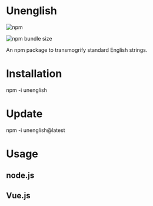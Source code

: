 # Unenglish

![npm](https://img.shields.io/npm/v/unenglish)

![npm bundle size](https://img.shields.io/bundlephobia/min/unenglish)

An npm package to transmogrify standard English strings.

# Installation

  npm -i unenglish

# Update

  npm -i unenglish@latest

# Usage

## node.js



## Vue.js
